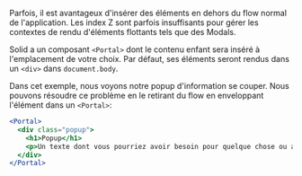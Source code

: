 Parfois, il est avantageux d'insérer des éléments en dehors du flow normal de l'application. Les index Z sont parfois insuffisants pour gérer les contextes de rendu d'éléments flottants tels que des Modals.

Solid a un composant `<Portal>` dont le contenu enfant sera inséré à l'emplacement de votre choix. Par défaut, ses éléments seront rendus dans un `<div>` dans `document.body`.

Dans cet exemple, nous voyons notre popup d'information se couper. Nous pouvons résoudre ce problème en le retirant du flow en enveloppant l'élément dans un `<Portal>`:

```jsx
<Portal>
  <div class="popup">
    <h1>Popup</h1>
    <p>Un texte dont vous pourriez avoir besoin pour quelque chose ou autre.</p>
  </div>
</Portal>
```
